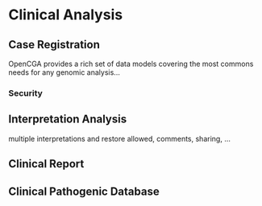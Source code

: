 # Clinical Analysis

## Case Registration

OpenCGA provides a rich set of data models covering the most commons needs for any genomic analysis...

### Security



## Interpretation Analysis

multiple interpretations and restore allowed, comments, sharing, ...



## Clinical Report



## Clinical Pathogenic Database





